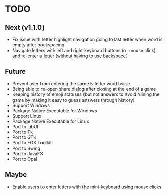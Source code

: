 # TODO

## Next (v1.1.0)

- Fix issue with letter highlight navigation going to last letter when word is empty after backspacing
- Navigate letters with left and right keyboard buttons (or mouse click) and re-enter a letter (without having to use backspace)

## Future

- Prevent user from entering the same 5-letter word twice
- Being able to re-open share dialog after closing at the end of a game
- Keeping history of emoji statuses (but not answers to avoid ruining the game by making it easy to guess answers through history)
- Support Windows
- Package Native Executable for Windows
- Support Linux
- Package Native Executable for Linux
- Port to LibUI
- Port to Tk
- Port to GTK
- Port to FOX Toolkit
- Port to Swing
- Port to JavaFX
- Port to Opal

## Maybe

- Enable users to enter letters with the mini-keyboard using mouse clicks
